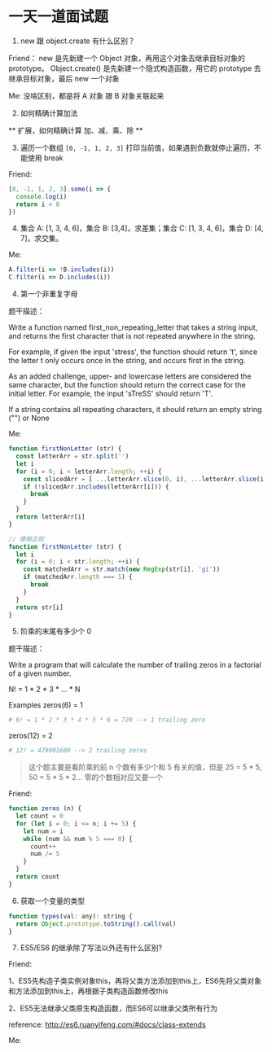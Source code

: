 # 一天一道面试题

1. new 跟 object.create 有什么区别？

Friend： new 是先新建一个 Object 对象，再用这个对象去继承目标对象的prototype。 Object.create() 是先新建一个隐式构造函数，用它的 prototype 去继承目标对象，最后 new 一个对象

Me: 没啥区别，都是将 A 对象 跟 B 对象关联起来

2. 如何精确计算加法

** 扩展，如何精确计算 加、减、乘、除 **

3. 遍历一个数组 `[0, -1, 1, 2, 3]` 打印当前值，如果遇到负数就停止遍历，不能使用 break

Friend:

```js
[0, -1, 1, 2, 3].some(i => {
  console.log(i)
  return i < 0
})
```

4. 集合 A: [1, 3, 4, 6]，集合 B: [3,4]，求差集；集合 C: [1, 3, 4, 6]，集合 D: [4, 7]，求交集。

Me:

```js
A.filter(i => !B.includes(i))
C.filter(i => D.includes(i))
```

4. 第一个非重复字母

题干描述：

Write a function named first_non_repeating_letter that takes a string input, and returns the first character that is not repeated anywhere in the string.

For example, if given the input 'stress', the function should return 't', since the letter t only occurs once in the string, and occurs first in the string.

As an added challenge, upper- and lowercase letters are considered the same character, but the function should return the correct case for the initial letter. For example, the input 'sTreSS' should return 'T'.

If a string contains all repeating characters, it should return an empty string ("") or None

Me:

```js
function firstNonLetter (str) {
  const letterArr = str.split('')
  let i
  for (i = 0; i < letterArr.length; ++i) {
    const slicedArr = [ ...letterArr.slice(0, i), ...letterArr.slice(i + 1) ]
    if (!slicedArr.includes(letterArr[i])) {
      break
    }
  }
  return letterArr[i]
}

// 使用正则
function firstNonLetter (str) {
  let i
  for (i = 0; i < str.length; ++i) {
    const matchedArr = str.match(new RegExp(str[i], 'gi'))
    if (matchedArr.length === 1) {
      break
    }
  }
  return str[i]
}
```

5. 阶乘的末尾有多少个 0

题干描述：

Write a program that will calculate the number of trailing zeros in a factorial of a given number.

N! = 1 * 2 * 3 * ... * N

Examples zeros(6) = 1

```bash
# 6! = 1 * 2 * 3 * 4 * 5 * 6 = 720 --> 1 trailing zero
```

zeros(12) = 2

```bash
# 12! = 479001600 --> 2 trailing zeros
```

> 这个题主要是看阶乘的前 n 个数有多少个和 5 有关的值，但是 25 = 5 * 5, 50 = 5 * 5 * 2... 零的个数相对应又要一个

Friend:

```js
function zeros (n) {
  let count = 0
  for (let i = 0; i <= n; i += 5) {
    let num = i
    while (num && num % 5 === 0) {
      count++
      num /= 5
    }
  }
  return count
}
```

6. 获取一个变量的类型

```js
function types(val: any): string {
  return Object.prototype.toString().call(val)
}
```

7. ES5/ES6 的继承除了写法以外还有什么区别?

Friend:

1、ES5先构造子类实例对象this，再将父类方法添加到this上，ES6先将父类对象和方法添加到this上，再根据子类构造函数修改this

2、ES5无法继承父类原生构造函数，而ES6可以继承父类所有行为

reference: http://es6.ruanyifeng.com/#docs/class-extends

Me:

